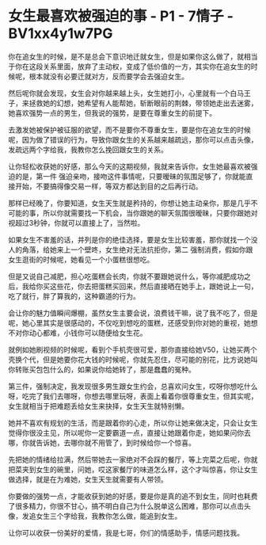# 女生最喜欢被强迫的事 - P1 - 7情子 - BV1xx4y1w7PG

你在追女生的时候，是不是总会下意识地迁就女生，但是如果你这么做了，就相当于你在这段关系里面，放弃了主动权，变成了低价值的一方，其实你在追女生的时候呢，根本就没有必要迁就对方，反而要学会去强迫女生。

然后呢你就会发现，女生会对你越来越上头，女生她打小，心里就有一个白马王子，来拯救她的幻想，她希望有人能帮她，斩断眼前的荆棘，带领她走出去迷雾，她喜欢强势一点的男生，但我说的强势，是要在尊重女生的前提下。

去激发她被保护被征服的欲望，而不是要你不尊重女生，要是你在追女生的时候呢，因为做了错误的行为，导致你跟女生的关系越来越疏远，那你可以点击头像，发疏远两个字给我，我教你怎么挽回跟女生的关系。

让你轻松收获她的好感，那么今天的这期视频，我就来告诉你，女生她最喜欢被强迫的是，第一件 强迫亲吻，接吻这件事情呢，只要暧昧的氛围足够了，你就能直接开始，不要搞得像交易一样，等双方都达到目的之后再行动。

那样已经晚了，你要知道，女生天生就是矜持的，你想让她主动亲你，那是几乎不可能的事，所以你就需要找一下机会，当你跟她的聊天氛围很暧昧，只要你跟她对视超过3秒钟，你就可以直接上了，当然啦。

如果女生不害羞的话，并列是你的绝佳选择，要是女生比较害羞，那你就找一个没人的角落，给她来上一个壁咚，女生绝对无法抗拒你，第二 强制消费，假如你跟女生逛街的时候呢，她看见一个小蛋糕很想吃。

但是又说自己减肥，担心吃蛋糕会长肉，你就不要跟她说什么，等你减肥成功之后，我给你买这些花，你去把蛋糕买回来，然后直接晒在她手上，跟她说上一句，吃了就行，胖了算我的，这种霸道的行为。

会让你的魅力值瞬间爆棚，虽然女生主要会说，浪费钱干嘛，说了我不吃了，但是呢，她心里其实是很感动的，不仅吃到想吃的蛋糕，还感受到你对她的重视，她想不对你动心都难，小钱你可以随便给女生花。

就例如她刷视频的时候呢，看到个手机壳很可爱，那你直接给她V50，让她买两个壳换个代，但是她要你花大钱的时候呢，你就先忍住，尽可能的别花，比方说她叫你转账买包包什么的，如果说你给她转了，那是蠢蠢的冤种。

第三件，强制决定，我发现很多男生跟女生约会，总喜欢问女生，哎呀你想吃什么呀，吃完了我们去哪呀，你想去哪里玩呀，表面上看着你很尊重女生，但其实呢，女生就相当于把难题丢给女生来抉择，女生天生就特别懒。

她并不喜欢有规划的生活，而是跟着你的心走，所以你让她来做决定，只会让女生觉得你很没主见，所以呢你一定要霸道一点，直接让她跟着你走，她如果问你去哪，你就告诉她，去哪你就不用管了，到时候给你一个惊喜。

先把她的情绪给拉满，然后带她去一家绝对不会踩的餐厅，等上完菜之后呢，你就把菜夹到女生的碗里，问她，哎这家餐厅的味道怎么样，这个才叫惊喜，你让女生做选择，就是在为难她，女生天生就需要有人带领。

你要做的强势一点，才能收获到她的好感，要是你是真的追不到女生，同时也耗费了很多精力，你很不甘心，搞不明白自己为什么脱单这么困难，那你可以点击头像，发追女生三个字给我，我教你怎么做，能追到女生。

让你可以收获一份美好的爱情，我是七哥，你们的情感助手，情感问题找我。